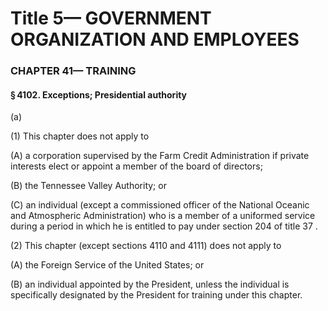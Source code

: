 
# Title 5— GOVERNMENT ORGANIZATION AND EMPLOYEES
### CHAPTER 41— TRAINING
#### § 4102. Exceptions; Presidential authority

(a)

(1) This chapter does not apply to

(A) a corporation supervised by the Farm Credit Administration if private interests elect or appoint a member of the board of directors;

(B) the Tennessee Valley Authority; or

(C) an individual (except a commissioned officer of the National Oceanic and Atmospheric Administration) who is a member of a uniformed service during a period in which he is entitled to pay under section 204 of title 37 .

(2) This chapter (except sections 4110 and 4111) does not apply to

(A) the Foreign Service of the United States; or

(B) an individual appointed by the President, unless the individual is specifically designated by the President for training under this chapter.
